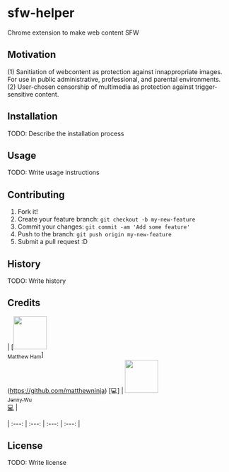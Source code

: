 # sfw-helper
Chrome extension to make web content SFW


## Motivation 
(1) Sanitiation of webcontent as protection against innappropriate images. For use in public administrative, professional, and parental environments.
(2) User-chosen censorship of multimedia as protection against trigger-sensitive content. 

## Installation

TODO: Describe the installation process

## Usage

TODO: Write usage instructions

## Contributing

1. Fork it!
2. Create your feature branch: `git checkout -b my-new-feature`
3. Commit your changes: `git commit -am 'Add some feature'`
4. Push to the branch: `git push origin my-new-feature`
5. Submit a pull request :D

## History

TODO: Write history

## Credits
<!ALL-CONTRIBUTORS-LIST:START -->
| [<img src="https://avatars0.githubusercontent.com/u/14874215?s=400&v=4" width="75px;"/><br /><sub>Matthew Ham</sub>]<br />(https://github.com/matthewninja) [💻] | [<img src="https://avatars0.githubusercontent.com/u/14874215?s=400&v=4" width="75px;"/><br /><sub>Jenny Wu</sub>](https://github.com/jennywwei)<br />[💻](https://github.com/jennywwei) | 

| :---: | :---: | :---: | :---: |
<!-- ALL-CONTRIBUTORS-LIST:END -->
## License

TODO: Write license
